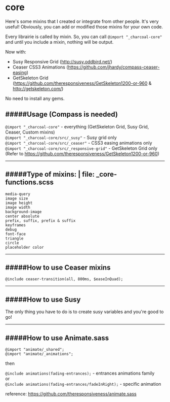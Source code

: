 core
==============

Here's some mixins that I created or integrate from other people. It's very useful!
Obviously, you can add or modified those mixins for your own code.    

Every librairie is called by mixin. So, you can call `@import "_charcoal-core"` and until you include a mixin, nothing will be output.

Now with:    
- Susy Responsive Grid (http://susy.oddbird.net/)    
- Ceaser CSS3 Animations (https://github.com/jhardy/compass-ceaser-easing)    
- GetSkeleton Grid (https://github.com/theresponsiveness/GetSkeleton1200-or-960 & http://getskeleton.com/)    

No need to install any gems.

#####Usage (Compass is needed)
---
`@import "_charcoal-core"` - everything (GetSkeleton Grid, Susy Grid, Ceaser, Custom mixins)    
`@import "_charcoal-core/src/_susy"` - Susy grid only    
`@import "_charcoal-core/src/_ceaser"` - CSS3 easing animations only    
`@import "_charcoal-core/src/_responsive-grid"` - GetSkeleton Grid only (Refer to https://github.com/theresponsiveness/GetSkeleton1200-or-960)    

---


#####Type of mixins: | file: _core-functions.scss
---
`media-query`    
`image size`    
`image height`    
`image width`    
`background-image`    
`center absolute`    
`prefix, suffix, prefix & suffix`    
`keyframes`    
`debug`    
`font-face`    
`triangle`    
`circle`    
`placeholder color`  

---

#####How to use Ceaser mixins
---

`@include ceaser-transition(all, 800ms, $easeInQuad);`

---

#####How to use Susy
---

The only thing you have to do is to create susy variables and you're good to go!    

---

#####How to use Animate.sass
---

`@import "animate/_shared";`    
`@import "animate/_animations";`    

then    

`@include animations(fading-entrances);` - entrances animations family    
or    
`@include animations(fading-entrances/fadeInRight);` - specific animation     

reference: https://github.com/theresponsiveness/animate.sass